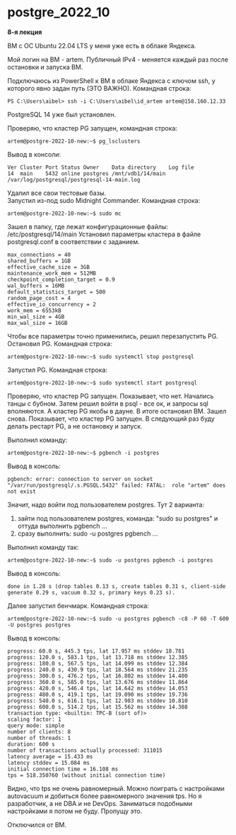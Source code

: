 # postgre_2022_10

**8-я лекция**

ВМ с ОС Ubuntu 22.04 LTS у меня уже есть в облаке Яндекса.

Мой логин на ВМ - artem.
Публичный IPv4  - меняется каждый раз после остановки и запуска ВМ.

Подключаюсь из PowerShell к ВМ в облаке Яндекса с ключом ssh, у которого явно задан путь (ЭТО ВАЖНО). Командная строка:
	
	PS C:\Users\aibel> ssh -i C:\Users\aibel\id_artem artem@158.160.12.33

PostgreSQL 14 уже был установлен.

Проверяю, что кластер PG запущен, командная строка:

	artem@postgre-2022-10-new:~$ pg_lsclusters
	
Вывод в консоли:
	
	Ver Cluster Port Status Owner    Data directory    Log file
	14  main    5432 online postgres /mnt/vdb1/14/main /var/log/postgresql/postgresql-14-main.log	

Удалил все свои тестовые базы.	
Запустил из-под sudo Midnight Commander. Командная строка:

	artem@postgre-2022-10-new:~$ sudo mc

Зашел в папку, где лежат конфигурационные файлы: /etc/postgresql/14/main
Установил параметры кластера в файле postgresql.conf в соответствии с заданием.	
	
	max_connections = 40
	shared_buffers = 1GB
	effective_cache_size = 3GB
	maintenance_work_mem = 512MB
	checkpoint_completion_target = 0.9
	wal_buffers = 16MB
	default_statistics_target = 500
	random_page_cost = 4
	effective_io_concurrency = 2
	work_mem = 6553kB
	min_wal_size = 4GB
	max_wal_size = 16GB	

Чтобы все параметры точно применились, решил перезапустить PG.
Остановил PG. Командная строка: 	
	
	artem@postgre-2022-10-new:~$ sudo systemctl stop postgresql
	
Запустил PG. Командная строка: 	

	artem@postgre-2022-10-new:~$ sudo systemctl start postgresql
	
Проверяю, что кластер PG запущен. Показывает, что нет. Начались танцы с бубном. 
Затем решил войти в psql - все ок, и запросы sql вполняются. А кластер PG якобы в дауне.
В итоге остановил ВМ. Зашел снова. Показывает, что кластер PG запущен. 
В следующий раз буду делать рестарт PG, а не остановку и запуск.

Выполнил команду:

	artem@postgre-2022-10-new:~$ pgbench -i postgres
	
Вывод в консоль:

	pgbench: error: connection to server on socket "/var/run/postgresql/.s.PGSQL.5432" failed: FATAL:  role "artem" does not exist
		
Значит, надо войти под пользователем postgres. 
Тут 2 варианта:
1) зайти под пользователем postgres, команда: "sudo su postgres" и оттуда выполнить pgbench ...
2) сразу выполнить: sudo -u postgres pgbench ...

Выполнил команду так:

	artem@postgre-2022-10-new:~$ sudo -u postgres pgbench -i postgres
	
Вывод в консоль:
	
	done in 1.28 s (drop tables 0.13 s, create tables 0.31 s, client-side generate 0.29 s, vacuum 0.32 s, primary keys 0.23 s).
 
Далее запустил бенчмарк. Командная строка:   

	artem@postgre-2022-10-new:~$ sudo -u postgres pgbench -c8 -P 60 -T 600 -U postgres postgres
	
Вывод в консоль:
	
	progress: 60.0 s, 445.3 tps, lat 17.957 ms stddev 18.781
	progress: 120.0 s, 583.1 tps, lat 13.718 ms stddev 12.385
	progress: 180.0 s, 567.5 tps, lat 14.099 ms stddev 12.384
	progress: 240.0 s, 430.9 tps, lat 18.564 ms stddev 21.235
	progress: 300.0 s, 476.2 tps, lat 16.802 ms stddev 14.400
	progress: 360.0 s, 585.0 tps, lat 13.676 ms stddev 11.864
	progress: 420.0 s, 546.4 tps, lat 14.642 ms stddev 14.053
	progress: 480.0 s, 419.1 tps, lat 19.090 ms stddev 19.736
	progress: 540.0 s, 616.1 tps, lat 12.983 ms stddev 10.810
	progress: 600.0 s, 514.2 tps, lat 15.562 ms stddev 14.308
	transaction type: <builtin: TPC-B (sort of)>
	scaling factor: 1
	query mode: simple
	number of clients: 8
	number of threads: 1
	duration: 600 s
	number of transactions actually processed: 311015
	latency average = 15.433 ms
	latency stddev = 15.084 ms
	initial connection time = 16.108 ms
	tps = 518.350760 (without initial connection time)

Видно, что tps не очень равномерный.
Можно поиграть с настройками autovacuum и добиться более равномерного значения tps.
Но я разработчик, а не DBA и не DevOps. Заниматься подобными настройками я потом не буду. Пропущу это.  
 
Отключился от ВМ.